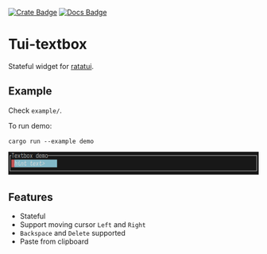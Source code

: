 [![Crate Badge]][Crate]
[![Docs Badge]][Docs]

[Crate Badge]: https://img.shields.io/crates/v/tui-textbox?logo=rust&style=flat-square
[Crate]: https://crates.io/crates/tui-textbox
[Docs Badge]: https://img.shields.io/docsrs/ratatui-image?logo=rust&style=flat-square
[Docs]: https://docs.rs/tui-textbox/0.1.0/

# Tui-textbox

Stateful widget for [ratatui](https://github.com/ratatui-org/ratatui).

## Example

Check `example/`.

To run demo:

```shell
cargo run --example demo
```

![demo](./tui-textbox-demo.gif)

## Features

- Stateful
- Support moving cursor `Left` and `Right`
- `Backspace` and `Delete` supported
- Paste from clipboard
